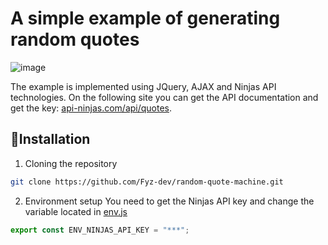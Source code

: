 # A simple example of generating random quotes
![image](https://github.com/Fyz-dev/random-quote-machine/assets/63561158/36c43b90-069a-45e4-8afc-1aa66c474c99)

The example is implemented using JQuery, AJAX and Ninjas API technologies.
On the following site you can get the API documentation and get the key: [api-ninjas.com/api/quotes](https://api-ninjas.com/api/quotes).

## 🔧Installation

1. Cloning the repository
```bash
git clone https://github.com/Fyz-dev/random-quote-machine.git
```

2. Environment setup
You need to get the Ninjas API key and change the variable located in [env.js](env.js)
```JavaScript
export const ENV_NINJAS_API_KEY = "***";
```
